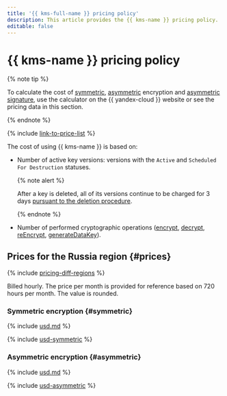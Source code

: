 ```yaml
---
title: '{{ kms-full-name }} pricing policy'
description: This article provides the {{ kms-name }} pricing policy.
editable: false
---
```


# {{ kms-name }} pricing policy


{% note tip %}




To calculate the cost of [symmetric](https://yandex.cloud/en/prices?state=58d53a138d2f#calculator), [asymmetric](https://yandex.cloud/en/prices?state=0f25db3ff729#calculator) encryption and [asymmetric signature](https://yandex.cloud/en/prices?state=b0cf7fa8b77f#calculator), use the calculator on the {{ yandex-cloud }} website or see the pricing data in this section.


{% endnote %}



{% include [link-to-price-list](../_includes/pricing/link-to-price-list.md) %}

The cost of using {{ kms-name }} is based on:

* Number of active key versions: versions with the `Active` and `Scheduled For Destruction` statuses.

  {% note alert %}

  After a key is deleted, all of its versions continue to be charged for 3 days [pursuant to the deletion procedure](operations/key.md#delete).

  {% endnote %}

* Number of performed cryptographic operations ([encrypt](api-ref/SymmetricCrypto/encrypt), [decrypt](api-ref/SymmetricCrypto/decrypt), [reEncrypt](api-ref/SymmetricCrypto/reEncrypt), [generateDataKey](api-ref/SymmetricCrypto/generateDataKey)).


## Prices for the Russia region {#prices}



{% include [pricing-diff-regions](../_includes/pricing-diff-regions.md) %}


Billed hourly. The price per month is provided for reference based on 720 hours per month. The value is rounded.

### Symmetric encryption {#symmetric}




{% include [usd.md](../_pricing/kms/usd-symmetric.md) %}

{% include [usd-symmetric](../_pricing_examples/kms/usd-symmetric.md) %}


### Asymmetric encryption {#asymmetric}




{% include [usd.md](../_pricing/kms/usd-asymmetric.md) %}

{% include [usd-asymmetric](../_pricing_examples/kms/usd-asymmetric.md) %}

